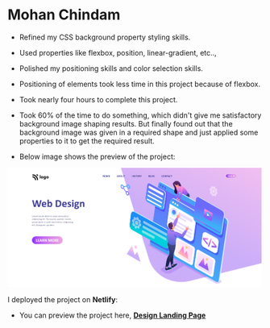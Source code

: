 # Mohan Chindam

- Refined my CSS background property styling skills.
- Used properties like flexbox, position, linear-gradient, etc..,
- Polished my positioning skills and color selection skills.
- Positioning of elements took less time in this project because of flexbox.
- Took nearly four hours to complete this project.
- Took 60% of the time to do something, which didn't give me satisfactory background image shaping results. But finally found out that the background image was given in a required shape and just applied some properties to it to get the required result.

- Below image shows the preview of the project:

![Project-08 Preview](./Project-08.png)

I deployed the project on **Netlify**:
- You can preview the project here, [**Design Landing Page**]()



